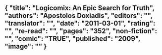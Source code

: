 {
 "title": "Logicomix: An Epic Search for Truth",
 "authors": "Apostolos Doxiadis",
 "editors": "",
 "translator": "",
 "date": "2011-03-01",
 "rating": "",
 "re-read": "",
 "pages": "352",
 "non-fiction": "",
 "comic": "TRUE",
 "published": "2009",
 "image": ""
}
---

